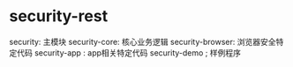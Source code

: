 # security-rest
security: 主模块
security-core:  核心业务逻辑
security-browser: 浏览器安全特定代码
security-app :  app相关特定代码
security-demo ; 样例程序
